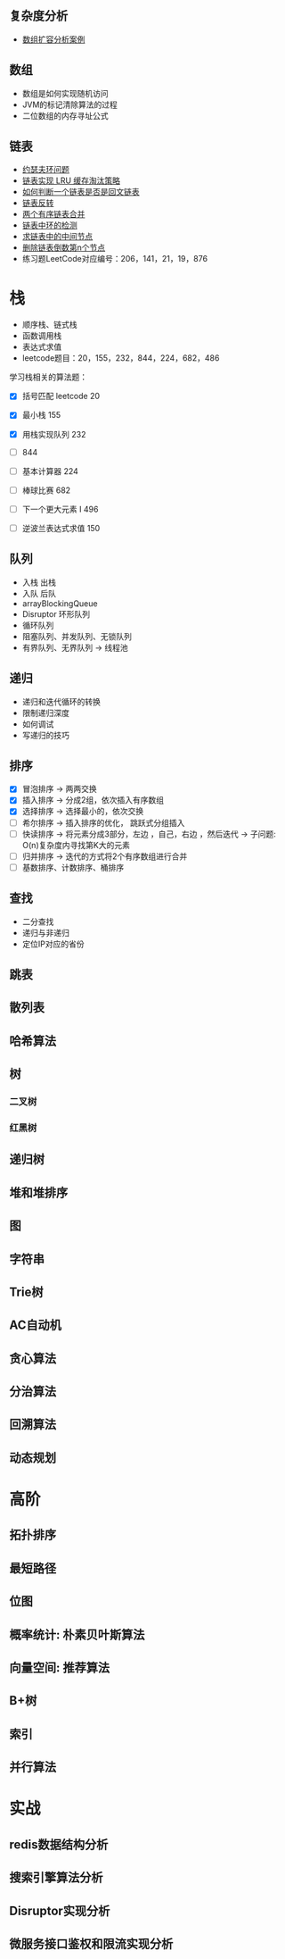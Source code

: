 ## 复杂度分析
- [数组扩容分析案例](src/main/java/geektime/ComplexityAnalysis.java)
## 数组
- 数组是如何实现随机访问
- JVM的标记清除算法的过程
- 二位数组的内存寻址公式
## 链表
- [约瑟夫环问题](/md/【链表】约瑟夫环.md)
- [链表实现 LRU 缓存淘汰策略](/md/【链表】LRU缓存的实现.md) 
- [如何判断一个链表是否是回文链表](/md/【链表】回文链表.md) 
- [链表反转](/md/【链表】链表反转.md) 
- [两个有序链表合并](/md/【链表】合并2个有序链表.md)
- [链表中环的检测](/md/【链表】链表中环的检测.md)
- [求链表中的中间节点](/md/【链表】求链表中的中间节点.md)
- [删除链表倒数第n个节点](/md/【链表】删除链表倒数第n个节点.md)
- 练习题LeetCode对应编号：206，141，21，19，876
# 栈
- 顺序栈、链式栈
- 函数调用栈
- 表达式求值
- leetcode题目：20，155，232，844，224，682，486

学习栈相关的算法题： 
- [x] 括号匹配 leetcode 20
- [x]  最小栈 155
- [x]  用栈实现队列 232
- [ ] 844
- [ ] 基本计算器 224 
- [ ] 棒球比赛 682
- [ ] 下一个更大元素 I 496
- [ ] 逆波兰表达式求值 150



## 队列
- 入栈 出栈
- 入队 后队
- arrayBlockingQueue
- Disruptor 环形队列
- 循环队列
- 阻塞队列、并发队列、无锁队列
- 有界队列、无界队列 -> 线程池

## 递归
- 递归和迭代循环的转换
- 限制递归深度
- 如何调试
- 写递归的技巧

## 排序
- [x] 冒泡排序 -> 两两交换
- [x] 插入排序 -> 分成2组，依次插入有序数组
- [x] 选择排序 -> 选择最小的，依次交换
- [ ] 希尔排序 ->  插入排序的优化， 跳跃式分组插入
- [ ] 快读排序 -> 将元素分成3部分，左边 ，自己，右边 ，然后迭代 -> 子问题: O(n)复杂度内寻找第K大的元素
- [ ] 归并排序 -> 迭代的方式将2个有序数组进行合并
- [ ] 基数排序、计数排序、桶排序

## 查找
- 二分查找
- 递归与非递归
- 定位IP对应的省份

## 跳表

## 散列表

## 哈希算法

## 树
### 二叉树
### 红黑树
## 递归树
## 堆和堆排序

## 图

## 字符串

## Trie树

## AC自动机

## 贪心算法


## 分治算法

## 回溯算法

## 动态规划

# 高阶

## 拓扑排序

## 最短路径

## 位图

## 概率统计: 朴素贝叶斯算法

## 向量空间: 推荐算法

## B+树

## 索引

## 并行算法

# 实战

## redis数据结构分析
## 搜索引擎算法分析
## Disruptor实现分析
## 微服务接口鉴权和限流实现分析